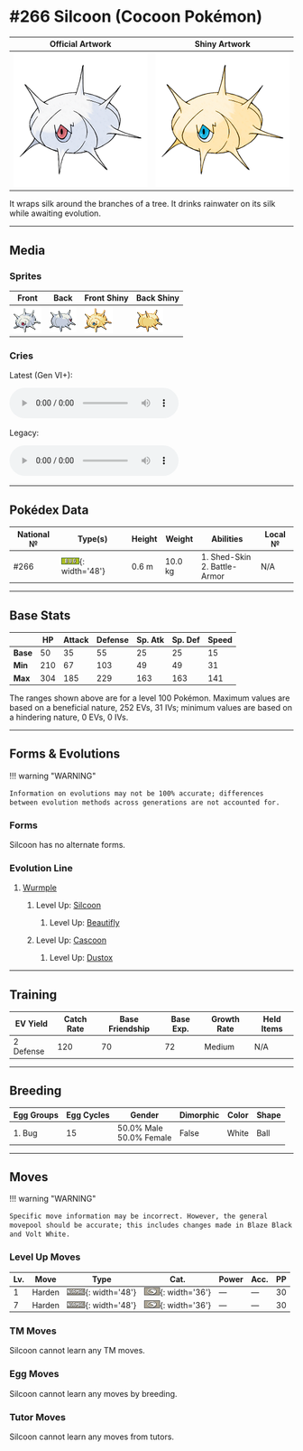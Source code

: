 # #266 Silcoon (Cocoon Pokémon)

| Official Artwork | Shiny Artwork |
| --- | --- |
| ![Official Artwork](../assets/sprites/silcoon/official_artwork.png) | ![Shiny Artwork](../assets/sprites/silcoon/official_artwork_shiny.png) |

It wraps silk around the branches of a tree. It drinks rainwater on its silk while awaiting evolution.

---

## Media

### Sprites

| Front | Back | Front Shiny | Back Shiny |
| --- | --- | --- | --- |
| ![Front](../assets/sprites/silcoon/front.gif) | ![Back](../assets/sprites/silcoon/back.gif) | ![Front Shiny](../assets/sprites/silcoon/front_shiny.gif) | ![Back Shiny](../assets/sprites/silcoon/back_shiny.gif) |

### Cries

Latest (Gen VI+):

<audio controls>
<source src='../../assets/cries/silcoon/latest.ogg' type='audio/ogg'>
  Your browser does not support the audio element.
</audio>

Legacy:

<audio controls>
<source src='../../assets/cries/silcoon/legacy.ogg' type='audio/ogg'>
  Your browser does not support the audio element.
</audio>

---

## Pokédex Data

| National № | Type(s) | Height | Weight | Abilities | Local № |
|------------|---------|--------|--------|-----------|---------|
| #266 | ![bug](../assets/types/bug.png){: width='48'} | 0.6 m | 10.0 kg | 1. Shed-Skin<br>2. Battle-Armor | N/A |

---

## Base Stats
|   | HP | Attack | Defense | Sp. Atk | Sp. Def | Speed |
|---|----|--------|---------|---------|---------|-------|
| **Base** | 50 | 35 | 55 | 25 | 25 | 15 |
| **Min** | 210 | 67 | 103 | 49 | 49 | 31 |
| **Max** | 304 | 185 | 229 | 163 | 163 | 141 |

The ranges shown above are for a level 100 Pokémon. Maximum values are based on a beneficial nature, 252 EVs, 31 IVs; minimum values are based on a hindering nature, 0 EVs, 0 IVs.

---

## Forms & Evolutions

!!! warning "WARNING"

    Information on evolutions may not be 100% accurate; differences between evolution methods across generations are not accounted for.

### Forms

Silcoon has no alternate forms.

### Evolution Line

1. [Wurmple](wurmple.md/)
    1. Level Up: [Silcoon](silcoon.md/)
        1. Level Up: [Beautifly](beautifly.md/)


    2. Level Up: [Cascoon](cascoon.md/)
        1. Level Up: [Dustox](dustox.md/)





---

## Training

| EV Yield | Catch Rate | Base Friendship | Base Exp. | Growth Rate | Held Items |
|----------|------------|-----------------|-----------|-------------|------------|
| 2 Defense | 120 | 70 | 72 | Medium | N/A |

---

## Breeding

| Egg Groups | Egg Cycles | Gender | Dimorphic | Color | Shape |
|------------|------------|--------|-----------|-------|-------|
| 1. Bug | 15 | 50.0% Male<br>50.0% Female | False | White | Ball |

---

## Moves

!!! warning "WARNING"

    Specific move information may be incorrect. However, the general movepool should be accurate; this includes changes made in Blaze Black and Volt White.

### Level Up Moves

| Lv. | Move | Type | Cat. | Power | Acc. | PP |
| --- | --- | --- | --- | --- | --- | --- |
| 1 | Harden | ![normal](../assets/types/normal.png){: width='48'} | ![status](../assets/move_category/status.png){: width='36'} | — | — | 30 |
| 7 | Harden | ![normal](../assets/types/normal.png){: width='48'} | ![status](../assets/move_category/status.png){: width='36'} | — | — | 30 |

### TM Moves

Silcoon cannot learn any TM moves.
### Egg Moves

Silcoon cannot learn any moves by breeding.
### Tutor Moves

Silcoon cannot learn any moves from tutors.
